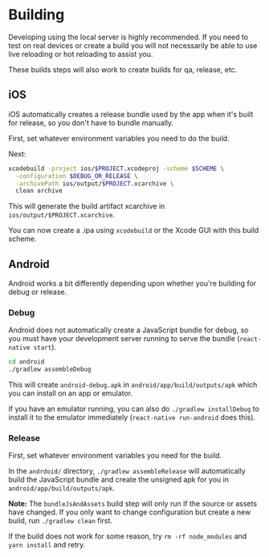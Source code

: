 # Building
Developing using the local server is highly recommended. If you need to test on
real devices or create a build you will not necessarily be able to use live
reloading or hot reloading to assist you.

These builds steps will also work to create builds for qa, release, etc.

## iOS
iOS automatically creates a release bundle used by the app when it's built for
release, so you don't have to bundle manually.

First, set whatever environment variables you need to do the build.

Next:

```sh
xcodebuild -project ios/$PROJECT.xcodeproj -scheme $SCHEME \
  -configuration $DEBUG_OR_RELEASE \
  -archivePath ios/output/$PROJECT.xcarchive \
  clean archive
```

This will generate the build artifact xcarchive in `ios/output/$PROJECT.xcarchive`.

You can now create a .ipa using `xcodebuild` or the Xcode GUI with this build scheme.

## Android
Android works a bit differently depending upon whether you're building for
debug or release.

### Debug
Android does not automatically create a JavaScript bundle for debug, so you
must have your development server running to serve the bundle (`react-native
start`).

```sh
cd android
./gradlew assembleDebug
```

This will create `android-debug.apk` in `android/app/build/outputs/apk` which
you can install on an app or emulator.

If you have an emulator running, you can also do `./gradlew installDebug` to
install it to the emulator immediately (`react-native run-android` does this).

### Release
First, set whatever environment variables you need for the build.

In the `andrdoid/` directory, `./gradlew assembleRelease` will automatically
build the JavaScript bundle and create the unsigned apk for you in
`android/app/build/outputs/apk`.

**Note:** The `bundleJsAndAssets` build step will only run if the source or
assets have changed. If you only want to change configuration but create a new
build, run `./gradlew clean` first.

If the build does not work for some reason, try `rm -rf node_modules` and
`yarn install` and retry.
